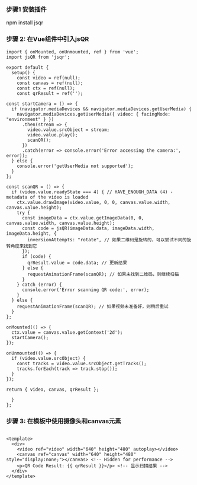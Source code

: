 

### 步骤1 安装插件

npm install jsqr

### 步骤 2: 在Vue组件中引入jsQR



    import { onMounted, onUnmounted, ref } from 'vue';
    import jsQR from 'jsqr';
    
    export default {
      setup() {
        const video = ref(null);
        const canvas = ref(null);
        const ctx = ref(null);
        const qrResult = ref('');
    
    const startCamera = () => {
      if (navigator.mediaDevices && navigator.mediaDevices.getUserMedia) {
        navigator.mediaDevices.getUserMedia({ video: { facingMode: "environment" } })
          .then(stream => {
            video.value.srcObject = stream;
            video.value.play();
            scanQR();
          })
          .catch(error => console.error('Error accessing the camera:', error));
      } else {
        console.error('getUserMedia not supported');
      }
    };
     
    const scanQR = () => {
      if (video.value.readyState === 4) { // HAVE_ENOUGH_DATA (4) - metadata of the video is loaded
        ctx.value.drawImage(video.value, 0, 0, canvas.value.width, canvas.value.height);
        try {
          const imageData = ctx.value.getImageData(0, 0, canvas.value.width, canvas.value.height);
          const code = jsQR(imageData.data, imageData.width, imageData.height, {
            inversionAttempts: "rotate", // 如果二维码是旋转的，可以尝试不同的旋转角度来找到它
          });
          if (code) {
            qrResult.value = code.data; // 更新结果
          } else {
            requestAnimationFrame(scanQR); // 如果未找到二维码，则继续扫描
          }
        } catch (error) {
          console.error('Error scanning QR code:', error);
        }
      } else {
        requestAnimationFrame(scanQR); // 如果视频未准备好，则稍后重试
      }
    };
     
    onMounted(() => {
      ctx.value = canvas.value.getContext('2d');
      startCamera();
    });
     
    onUnmounted(() => {
      if (video.value.srcObject) {
        const tracks = video.value.srcObject.getTracks();
        tracks.forEach(track => track.stop());
      }
    });
     
    return { video, canvas, qrResult };
    
      }
    };


### 步骤 3: 在模板中使用摄像头和canvas元素

```

<template>
  <div>
    <video ref="video" width="640" height="480" autoplay></video>
    <canvas ref="canvas" width="640" height="480" style="display:none;"></canvas> <!-- Hidden for performance -->
    <p>QR Code Result: {{ qrResult }}</p> <!-- 显示扫描结果 -->
  </div>
</template>

```



